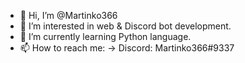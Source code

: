 
- 👋 Hi, I’m @Martinko366
- 👀 I’m interested in web & Discord bot development.
- 🌱 I’m currently learning Python language.
- 📫 How to reach me:
    -> Discord: Martinko366#9337

